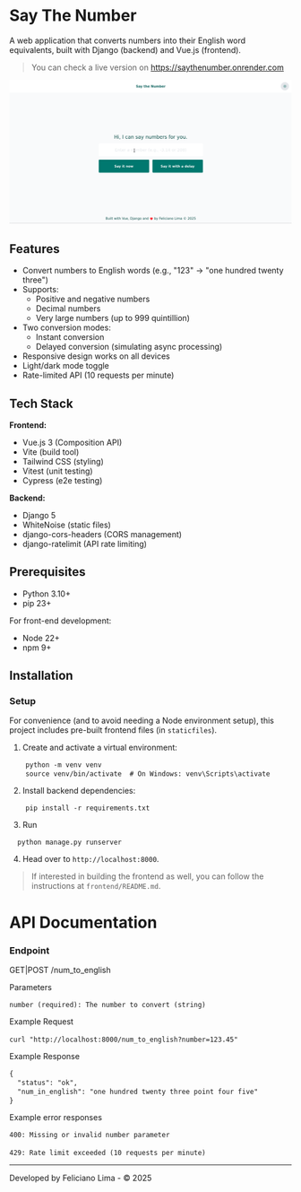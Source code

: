 # Say The Number

A web application that converts numbers into their English word equivalents, built with Django (backend) and Vue.js (frontend).

> You can check a live version on https://saythenumber.onrender.com

![Say the Number demo](demo.gif?raw=true "Say the Number demo")

## Features

- Convert numbers to English words (e.g., "123" → "one hundred twenty three")
- Supports:
  - Positive and negative numbers
  - Decimal numbers
  - Very large numbers (up to 999 quintillion)
- Two conversion modes:
  - Instant conversion
  - Delayed conversion (simulating async processing)
- Responsive design works on all devices
- Light/dark mode toggle
- Rate-limited API (10 requests per minute)

## Tech Stack

**Frontend:**
- Vue.js 3 (Composition API)
- Vite (build tool)
- Tailwind CSS (styling)
- Vitest (unit testing)
- Cypress (e2e testing)

**Backend:**
- Django 5
- WhiteNoise (static files)
- django-cors-headers (CORS management)
- django-ratelimit (API rate limiting)

## Prerequisites

- Python 3.10+
- pip 23+

For front-end development:
- Node 22+
- npm 9+

## Installation

### Setup

For convenience (and to avoid needing a Node environment setup), this project includes pre-built frontend files (in `staticfiles`).

1. Create and activate a virtual environment:
```
    python -m venv venv
    source venv/bin/activate  # On Windows: venv\Scripts\activate
```

2. Install backend dependencies:
```
    pip install -r requirements.txt
```

3. Run
```
  python manage.py runserver
```

4. Head over to ```http://localhost:8000```.

> If interested in building the frontend as well, you can follow the instructions at `frontend/README.md`.

# API Documentation
### Endpoint

GET|POST /num_to_english

Parameters

    number (required): The number to convert (string)

Example Request

`curl "http://localhost:8000/num_to_english?number=123.45"`

Example Response

```
{
  "status": "ok",
  "num_in_english": "one hundred twenty three point four five"
}
```

Example error responses

    400: Missing or invalid number parameter

    429: Rate limit exceeded (10 requests per minute)

---

Developed by Feliciano Lima - © 2025